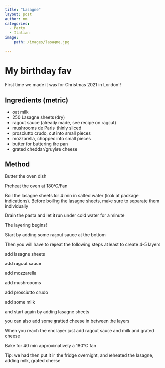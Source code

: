 ```yaml
---
title: "Lasagne"
layout: post
author: nm
categories:
  - Party
  - Italian
image: 
    path: /images/lasagne.jpg

---
```

# My birthday fav

First time we made it was for Christmas 2021 in London!!

## Ingredients (metric)

- oat milk 
- 250 Lasagne sheets (dry)
- ragout sauce (already made, see recipe on ragout)
- mushrooms de Paris, thinly sliced 
- prosciutto crudo, cut into small pieces
- mozzarella, chopped into small pieces 
- butter for buttering the pan 
- grated cheddar/gruyère cheese


## Method

Butter the oven dish 

Preheat the oven at 180°C/Fan

Boil the lasagne sheets for 4 min in salted water (look at package indications). Before boiling the lasagne sheets, make sure to separate them individually

Drain the pasta and let it run under cold water for a minute 

The layering begins!

Start by adding some ragout sauce at the bottom

Then you will have to repeat the following steps at least to create 4-5 layers 

 add lasagne sheets 
 
 add ragout sauce
 
 add mozzarella 
 
 add mushroooms 
 
 add prosciutto crudo 
 
 add some milk 
 
 and start again by adding lasagne sheets 
 
 you can also add some gratted cheese in between the layers 
 
 When you reach the end layer just add ragout sauce and milk and grated cheese
 
 Bake for 40 min approximatively a 180°C fan 
 
 Tip: we had then put it in the fridge overnight, and reheated the lasagne, adding milk, grated cheese







